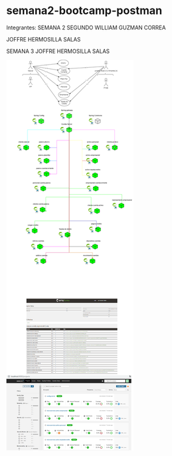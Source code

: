 # semana2-bootcamp-postman

Integrantes:
SEMANA 2
SEGUNDO WILLIAM GUZMAN CORREA

JOFFRE HERMOSILLA SALAS

SEMANA 3
JOFFRE HERMOSILLA SALAS

![ScreenShot](https://github.com/joffrehermosilla/semana2/blob/master/Diagrama%20de%20Microservicios%20solucion%20semana2.drawio.png) 
